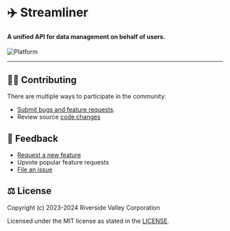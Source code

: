 # ✈️ Streamliner

#### A unified API for data management on behalf of users.

<p align="center">
  <a title="Platform" target="_blank">
    <img align="left" src="https://img.shields.io/badge/platform-web-red" alt="Platform" />
  </a>
</p>

<br/>

---

<!--## 🎁 Download

### 📦 Node Package Manager

<a title="Microsoft Store" href="https://apps.microsoft.com/store/detail/9PPC02GP33FT">
  <img src="https://user-images.githubusercontent.com/76810494/189479518-fc0f18a9-b0a4-4a63-8e7b-27a4284d93af.png" alt="Release" />
</a>

### 😺 GitHub

<a title="GitHub" href='https://github.com/RiversideValley/Emerald/releases/latest'>
  <img src='https://user-images.githubusercontent.com/74561130/160255105-5e32f911-574f-4cc4-b90b-8769099086e4.png'alt='Get it from GitHub' />
</a>

### 🔨 Building from source
###### ⭐Recommended⭐

This is our preferred method.
See [this section](#-building-the-code)-->

## 🧑‍💻 Contributing

There are multiple ways to participate in the community:

- [Submit bugs and feature requests](https://github.com/RiversideValley/Streamliner/issues/new/choose).
- Review source [code changes](https://github.com/RiversideValley/Streamliner/commits)

<!--### 🏗️ Codebase Structure

```
.
├──App                            // Esmerelda, mESME and Esmerelda Online unified codebase
├──Core                           // Core computational functions
├──Enigma                         // Runtime libary for encryption and decryption of files and data using conventional and traditional methods
├──Hypervisor                     // Simulation software
├──Intelligence                   // Intelligence repository
└──Services                       // Simple computer functions that Esme can complete
```
<!-- 
└──
├──

### 🗃️ Contributors

<a href="https://github.com/RiversideValley/Streamliner/graphs/contributors">
  <img src="https://contrib.rocks/image?repo=RiversideValley/Streamliner" />
</a>-->

## 🦜 Feedback

- [Request a new feature](https://github.com/RiversideValley/Streamliner/pulls)
- Upvote popular feature requests
- [File an issue](https://github.com/RiversideValley/Streamliner/issues/new/choose)

<!--
## 🔨 Building the Code

##### 1. Prerequisites

Ensure you have following components:

- [Git](https://git-scm.com/)
- [Visual Studio 2022](https://visualstudio.microsoft.com/vs/) with following individual components:
  - Python SDK

### 2. Git

Clone the repository:

```git
git clone https://github.com/DepthCDLS/Esmerelda
```

Choose which channel you want via branches. You can choose from either [stable](https://github.com/DepthCDLS/Esmerelda/tree/stable) or [dev](https://github.com/DepthCDLS/Esmerelda/tree/dev).

### 4. Build the project

- Open `Esmerelda.sln`.
- Choose which function you want Esme to start with and right-click on the appropriate project, and select 'Set as startup item'
- Build with `DEBUG|x64`
-->

## ⚖️ License

Copyright (c) 2023-2024 Riverside Valley Corporation

Licensed under the MIT license as stated in the [LICENSE](LICENSE.md).
